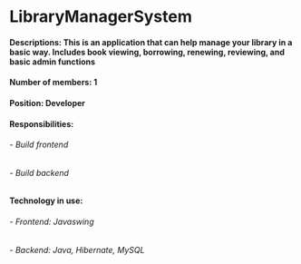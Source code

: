 # LibraryManagerSystem
<h4>Descriptions: This is an application that can help manage your library in a basic way. Includes book viewing, borrowing, renewing, reviewing, and basic admin functions</h4>
<h4>Number of members: 1</h4>
<h4>Position: Developer</h4>
<h4>Responsibilities:</h4>
      <h6>- Build frontend</h6>
      <h6>- Build backend</h6>
<h4>Technology in use:</h4>
      <h6>- Frontend: Javaswing</h6>
      <h6>- Backend: Java, Hibernate, MySQL</h6>
